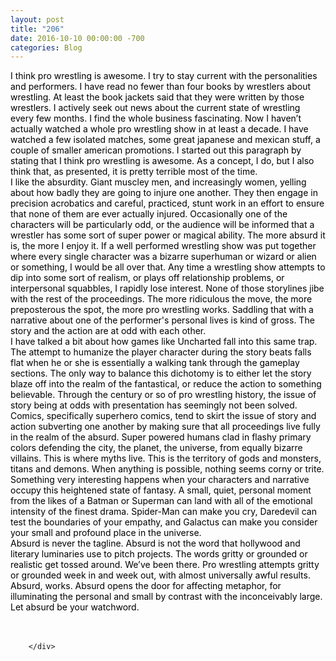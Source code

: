 ```yaml
---
layout: post
title: "206"
date: 2016-10-10 00:00:00 -700
categories: Blog
---
```


<div class="blog-content">
				<div class="paragraph"><span><span style="color:rgb(0, 0, 0)">I think pro wrestling is awesome. I try to stay current with the personalities and performers. I have read no fewer than four books by wrestlers about wrestling. At least the book jackets said that they were written by those wrestlers. I actively seek out news about the current state of wrestling every few months. I find the whole business fascinating. Now I haven&rsquo;t actually watched a whole pro wrestling show in at least a decade. I have watched a few isolated matches, some great japanese and mexican stuff, a couple of smaller american promotions. I started out this paragraph by stating that I think pro wrestling is awesome. As a concept, I do, but I also think that, as presented, it is pretty terrible most of the time. </span></span><br><span></span><span><span style="color:rgb(0, 0, 0)">I like the absurdity. Giant muscley men, and increasingly women, yelling about how badly they are going to injure one another. They then engage in precision acrobatics and careful, practiced, stunt work in an effort to ensure that none of them are ever actually injured. Occasionally one of the characters will be particularly odd, or the audience will be informed that a wrestler has some sort of super power or magical ability. The more absurd it is, the more I enjoy it. If a well performed wrestling show was put together where every single character was a bizarre superhuman or wizard or alien or something, I would be all over that. Any time a wrestling show attempts to dip into some sort of realism, or plays off relationship problems, or interpersonal squabbles, I rapidly lose interest. None of those storylines jibe with the rest of the proceedings. The more ridiculous the move, the more preposterous the spot, the more pro wrestling works. Saddling that with a narrative about one of the performer's personal lives is kind of gross. The story and the action are at odd with each other.</span></span><br><span></span><span><span style="color:rgb(0, 0, 0)">I have talked a bit about how games like Uncharted fall into this same trap. The attempt to humanize the player character during the story beats falls flat when he or she is essentially a walking tank through the gameplay sections. The only way to balance this dichotomy is to either let the story blaze off into the realm of the fantastical, or reduce the action to something believable. Through the century or so of pro wrestling history, the issue of story being at odds with presentation has seemingly not been solved. </span></span><br><span></span><span><span style="color:rgb(0, 0, 0)">Comics, specifically superhero comics, tend to skirt the issue of story and action subverting one another by making sure that all proceedings live fully in the realm of the absurd. Super powered humans clad in flashy primary colors defending the city, the planet, the universe, from equally bizarre villains. This is where myths live. This is the territory of gods and monsters, titans and demons. When anything is possible, nothing seems corny or trite. </span></span><br><span></span><span><span style="color:rgb(0, 0, 0)">Something very interesting happens when your characters and narrative occupy this heightened state of fantasy. A small, quiet, personal moment from the likes of a Batman or Superman can land with all of the emotional intensity of the finest drama. Spider-Man can make you cry, Daredevil can test the boundaries of your empathy, and Galactus can make you consider your small and profound place in the universe. </span></span><br><span></span><span><span style="color:rgb(0, 0, 0)">Absurd is never the tagline. Absurd is not the word that hollywood and literary luminaries use to pitch projects. The words gritty or grounded or realistic get tossed around. We&rsquo;ve been there. Pro wrestling attempts gritty or grounded week in and week out, with almost universally awful results. Absurd, works. Absurd opens the door for affecting metaphor, for illuminating the personal and small by contrast with the inconceivably large. Let absurd be your watchword. </span></span><br><span></span><br>&#8203;</div>

		</div>
        